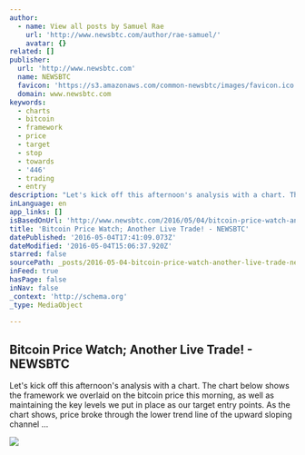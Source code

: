 ```yaml
---
author:
  - name: View all posts by Samuel Rae
    url: 'http://www.newsbtc.com/author/rae-samuel/'
    avatar: {}
related: []
publisher:
  url: 'http://www.newsbtc.com'
  name: NEWSBTC
  favicon: 'https://s3.amazonaws.com/common-newsbtc/images/favicon.ico'
  domain: www.newsbtc.com
keywords:
  - charts
  - bitcoin
  - framework
  - price
  - target
  - stop
  - towards
  - '446'
  - trading
  - entry
description: "Let's kick off this afternoon's analysis with a chart. The chart below shows the framework we overlaid on the bitcoin price this morning, as well as maintaining the key levels we put in place as our target entry points. As the chart shows, price broke through the lower trend line of the upward sloping channel ..."
inLanguage: en
app_links: []
isBasedOnUrl: 'http://www.newsbtc.com/2016/05/04/bitcoin-price-watch-another-live-trade/'
title: 'Bitcoin Price Watch; Another Live Trade! - NEWSBTC'
datePublished: '2016-05-04T17:41:09.073Z'
dateModified: '2016-05-04T15:06:37.920Z'
starred: false
sourcePath: _posts/2016-05-04-bitcoin-price-watch-another-live-trade-newsbtc.md
inFeed: true
hasPage: false
inNav: false
_context: 'http://schema.org'
_type: MediaObject

---
```

<article style=""><h1>Bitcoin Price Watch; Another Live Trade! - NEWSBTC</h1><p>Let's kick off this afternoon's analysis with a chart. The chart below shows the framework we overlaid on the bitcoin price this morning, as well as maintaining the key levels we put in place as our target entry points. As the chart shows, price broke through the lower trend line of the upward sloping channel ...</p><img src="http://s3.amazonaws.com/main-newsbtc-images/2016/05/04153736/Screen-Shot-2016-05-04-at-16.34.38.png" /></article>